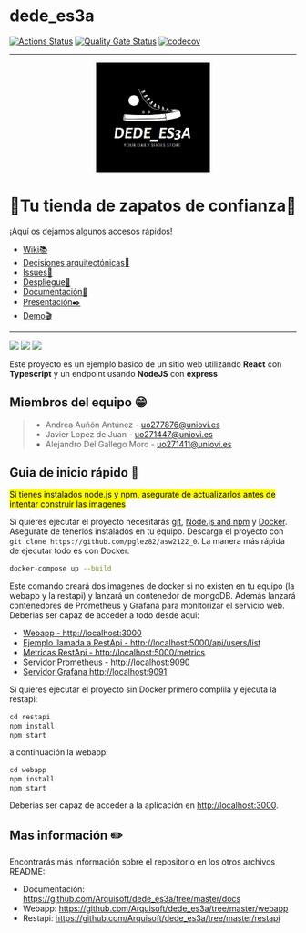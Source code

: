 # dede_es3a

[![Actions Status](https://github.com/Arquisoft/dede_es3a/actions/workflows/asw2122.yml/badge.svg)](https://github.com/Arquisoft/dede_es3a/actions)
[![Quality Gate Status](https://sonarcloud.io/api/project_badges/measure?project=Arquisoft_dede_es3a&metric=alert_status)](https://sonarcloud.io/summary/new_code?id=Arquisoft_dede_es3a)
[![codecov](https://codecov.io/gh/Arquisoft/dede_es3a/branch/main/graph/badge.svg?token=VN4XG9NTRO)](https://codecov.io/gh/Arquisoft/dede_es3a)

*****************************************************************
<p align="center">
  <img alt="logo" src="./docs/images/logo.png" width="200">
</p>

<h1 align="center">
    👟Tu tienda de zapatos de confianza👟
</h1>

¡Aquí os dejamos algunos accesos rápidos!
* [Wiki📚](https://github.com/Arquisoft/dede_es3a/wiki)
* [Decisiones arquitectónicas👷](https://github.com/Arquisoft/dede_es3a/wiki/%F0%9F%91%B7Decisiones-arquitect%C3%B3nicas-%F0%9F%91%B7)
* [Issues📒](https://github.com/Arquisoft/dede_es3a/issues)
* [Despliegue🚀](https://dede-es3a.herokuapp.com/)
* [Documentación📁](https://arquisoft.github.io/dede_es3a/)
* [Presentación✒️](https://unioviedo-my.sharepoint.com/:p:/g/personal/uo277876_uniovi_es/EWsto0tN_7tMietDUvVY3RcB2h_CwInmnN3OMGiFu_h73A?e=rPfU4f)
* [Demo🎬](https://www.youtube.com/watch?v=71hr--Bqfi8)

*****************************************************************
<p float="left">
<img src="https://blog.wildix.com/wp-content/uploads/2020/06/react-logo.jpg" height="100">
<img src="https://miro.medium.com/max/1200/0*RbmfNyhuBb8G3LWh.png" height="100">
<img src="https://miro.medium.com/max/365/1*Jr3NFSKTfQWRUyjblBSKeg.png" height="100">
</p>

Este proyecto es un ejemplo basico de un sitio web utilizando **React** con **Typescript** y un endpoint usando **NodeJS** con **express**
## Miembros del equipo 😁
>* Andrea Auñón Antúnez - uo277876@uniovi.es
>* Javier Lopez de Juan - uo271447@uniovi.es
>* Alejandro Del Gallego Moro - uo271411@uniovi.es

## Guia de inicio rápido 📓

<mark>Si tienes instalados node.js y npm, asegurate de actualizarlos antes de intentar construir las imagenes</mark>

Si quieres ejecutar el proyecto necesitarás [git](https://git-scm.com/downloads), [Node.js and npm](https://www.npmjs.com/get-npm) y [Docker](https://docs.docker.com/get-docker/). Asegurate de tenerlos instalados en tu equipo. Descarga el proyecto con `git clone https://github.com/pglez82/asw2122_0`. La manera más rápìda de ejecutar todo es con Docker.

```bash
docker-compose up --build
```
Este comando creará dos imagenes de docker si no existen en tu equipo (la webapp y la restapi) y lanzará un contenedor de mongoDB. Además lanzará contenedores de Prometheus y Grafana para monitorizar el servicio web. Deberias ser capaz de acceder a todo desde aqui:

 - [Webapp - http://localhost:3000](http://localhost:3000)
 - [Ejemplo llamada a RestApi - http://localhost:5000/api/users/list](http://localhost:5000/api/users/list)
 - [Metricas RestApi - http://localhost:5000/metrics](http://localhost:5000/metrics)
 - [Servidor Prometheus - http://localhost:9090](http://localhost:9090)
 - [Servidor Grafana http://localhost:9091](http://localhost:9091)
 
Si quieres ejecutar el proyecto sin Docker primero complila y ejecuta la restapi:

```shell
cd restapi
npm install
npm start
```
a continuación la webapp:
```shell
cd webapp
npm install
npm start
```

Deberias ser capaz de acceder a la aplicación en [http://localhost:3000](http://localhost:3000).

## Mas información ✏️
Encontrarás más información sobre el repositorio en los otros archivos README:
- Documentación: https://github.com/Arquisoft/dede_es3a/tree/master/docs
- Webapp: https://github.com/Arquisoft/dede_es3a/tree/master/webapp
- Restapi: https://github.com/Arquisoft/dede_es3a/tree/master/restapi

